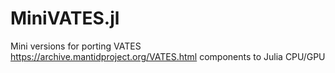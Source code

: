# MiniVATES.jl
Mini versions for porting VATES https://archive.mantidproject.org/VATES.html components to Julia CPU/GPU
